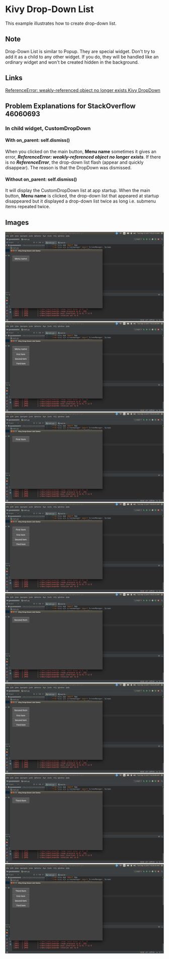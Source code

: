 # Kivy Drop-Down List

This example illustrates how to create drop-down list.

## Note
Drop-Down List is similar to Popup. They are special widget. Don't try to add it as a child to any other widget. If you do, 
they will be handled like an ordinary widget and won't be created hidden in the background.

## Links
[ReferenceError: weakly-referenced object no longer exists Kivy DropDown](https://stackoverflow.com/questions/46060693/referenceerror-weakly-referenced-object-no-longer-exists-kivy-dropdown)

## Problem Explanations for StackOverflow 46060693
### In child widget, CustomDropDown

#### With on_parent: self.dismiss()

When you clicked on the main button, **Menu name** sometimes it gives an error, **_ReferenceError: weakly-referenced object no longer
exists_**. If there is no **_ReferenceError_**, the drop-down list flash (appear and quickly disappear). The reason is that the DropDown
was dismissed.

#### Without on_parent: self.dismiss()

It will display the CustomDropDown list at app startup. When the main button, **Menu name** is clicked, the drop-down list that 
appeared at startup disappeared but it displayed a drop-down list twice as long i.e. submenu items repeated twice.

## Images
![App Startup](https://github.com/ikolim/StackExchange/blob/master/Python/Kivy/images/QA46060693/Img01-Startup.png "App Startup")
![DropDown List](https://github.com/ikolim/StackExchange/blob/master/Python/Kivy/images/QA46060693/Img02-DropDownList.png "Clicked Menu name")
![First Item](https://github.com/ikolim/StackExchange/blob/master/Python/Kivy/images/QA46060693/Img03-Selected-FirstItem.png "First Item Selected")
![DropDown List 1](https://github.com/ikolim/StackExchange/blob/master/Python/Kivy/images/QA46060693/Img04-DropDownList.png "Clicked Menu name")
![Second Item](https://github.com/ikolim/StackExchange/blob/master/Python/Kivy/images/QA46060693/Img05-Selected-SecondItem.png "Second Item Selected")
![DropDown List 2](https://github.com/ikolim/StackExchange/blob/master/Python/Kivy/images/QA46060693/Img06-DropDownList.png "Clicked Menu name")
![Third Item](https://github.com/ikolim/StackExchange/blob/master/Python/Kivy/images/QA46060693/Img07-Selected-ThirdItem.png "Third Item Selected")
![DropDown List 3](https://github.com/ikolim/StackExchange/blob/master/Python/Kivy/images/QA46060693/Img08-DropDownList.png "Clicked Menu name")
 
